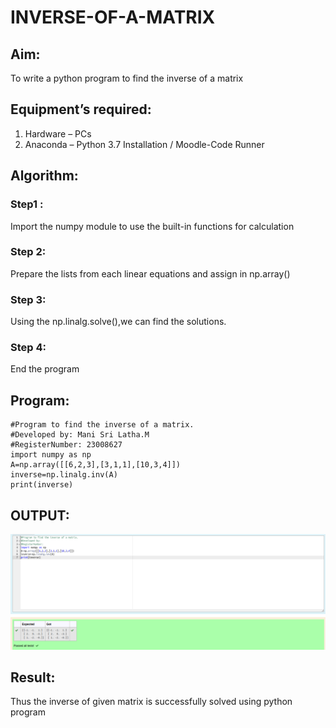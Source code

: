 # INVERSE-OF-A-MATRIX
## Aim:
To write a python program to find the inverse of a matrix
## Equipment’s required:
1. 	Hardware – PCs
2. 	Anaconda – Python 3.7 Installation / Moodle-Code Runner
## Algorithm:
### Step1 : 
Import the numpy module to use the built-in functions for calculation 
### Step 2: 
Prepare the lists from each linear equations and assign in np.array()
### Step 3: 
Using the np.linalg.solve(),we can find the solutions.
### Step 4: 
End the program
## Program:
```
#Program to find the inverse of a matrix.
#Developed by: Mani Sri Latha.M
#RegisterNumber: 23008627
import numpy as np
A=np.array([[6,2,3],[3,1,1],[10,3,4]])
inverse=np.linalg.inv(A)
print(inverse)
```
## OUTPUT:
![Output](<Inverse of Matrix.png>)
## Result:
Thus the inverse of given matrix is successfully solved using python program

